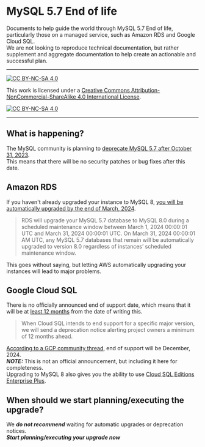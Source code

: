 # MySQL 5.7 End of life

Documents to help guide the world through MySQL 5.7 End of life, particularly those on a managed service, such as Amazon RDS and Google Cloud SQL.    
We are not looking to reproduce technical documentation, but rather supplement and aggregate documentation to help create an actionable and successful plan.

---
[![CC BY-NC-SA 4.0][cc-by-nc-sa-shield]][cc-by-nc-sa]

This work is licensed under a
[Creative Commons Attribution-NonCommercial-ShareAlike 4.0 International License][cc-by-nc-sa].

[![CC BY-NC-SA 4.0][cc-by-nc-sa-image]][cc-by-nc-sa]

[cc-by-nc-sa]: http://creativecommons.org/licenses/by-nc-sa/4.0/
[cc-by-nc-sa-image]: https://licensebuttons.net/l/by-nc-sa/4.0/88x31.png
[cc-by-nc-sa-shield]: https://img.shields.io/badge/License-CC%20BY--NC--SA%204.0-lightgrey.svg    

---

## What is happening?

The MySQL community is planning to [deprecate MySQL 5.7 after October 31, 2023](https://www.oracle.com/us/support/library/lifetime-support-technology-069183.pdf).     
This means that there will be no security patches or bug fixes after this date.

## Amazon RDS
If you haven't already upgraded your instance to MySQL 8, [you will be automatically upgraded by the end of March, 2024](https://repost.aws/articles/ARWm1Gv0vJTIKCblhWhPXjWg/announcement-amazon-rds-for-mysql-5-7-will-reach-end-of-standard-support-on-february-29-2024).

> RDS will upgrade your MySQL 5.7 database to MySQL 8.0 during a scheduled maintenance window 
> between March 1, 2024 00:00:01 UTC and March 31, 2024 00:00:01 UTC. 
> On March 31, 2024 00:00:01 AM UTC, any MySQL 5.7 databases that remain 
> will be automatically upgraded to version 8.0 regardless of instances’ scheduled maintenance window. 

This goes without saying, but letting AWS automatically upgrading your instances will lead to major problems. 

## Google Cloud SQL
There is no officially announced end of support date, which means that it will be at [least 12 months](https://cloud.google.com/sql/docs/mysql/db-versions#major_version_deprecation_plan) from the date of writing this.
> When Cloud SQL intends to end support for a specific major version, we will send a deprecation notice alerting project owners a minimum of 12 months ahead.    

[According to a GCP community thread](https://www.googlecloudcommunity.com/gc/Databases/Cloud-SQL-MySQL-5-7-EOL/m-p/646209/highlight/true#M1743), end of support will be December, 2024.     
***NOTE:*** This is not an official announcement, but including it here for completeness.    
Upgrading to MySQL 8 also gives you the ability to use [Cloud SQL Editions Enterprise Plus](https://cloud.google.com/blog/products/databases/announcing-the-cloud-sql-enterprise-plus-edition-for-mysql-and-postgresql).

## When should we start planning/executing the upgrade?

We ***do not recommend*** waiting for automatic upgrades or deprecation notices.    
***Start planning/executing your upgrade now***

